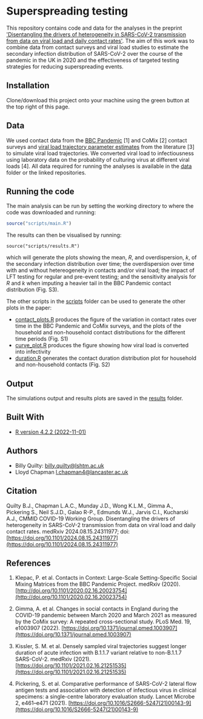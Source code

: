 # Superspreading testing

This repository contains code and data for the analyses in the preprint ['Disentangling the drivers of heterogeneity in SARS-CoV-2 transmission from data on viral load and daily contact rates'](https://doi.org/10.1101/2024.08.15.24311977 ). The aim of this work was to combine data from contact surveys and viral load studies to estimate the secondary infection distribution of SARS-CoV-2 over the course of the pandemic in the UK in 2020 and the effectiveness of targeted testing strategies for reducing superspreading events.

## Installation

Clone/download this project onto your machine using the green button at the top right of this page.

## Data
We used contact data from the [BBC Pandemic](https://github.com/adamkucharski/2020-cov-tracing/tree/62fe9be98e1d7ae7b49fd6fa0938f82970afb715/data) [1] and CoMix [2] contact surveys and [viral load trajectory parameter estimates](https://github.com/skissler/CtTrajectories_B117/tree/9a5b14eeb01d7c4b26eec80932d28eb3e9349ca1/output) from the literature [3] to simulate viral load trajectories. We converted viral load to infectiousness using laboratory data on the probability of culturing virus at different viral loads [4]. All data required for running the analyses is available in the [data](data) folder or the linked repositories.

## Running the code

The main analysis can be run by setting the working directory to where the code was downloaded and running:

```R
source("scripts/main.R")
```

The results can then be visualised by running:

```
source("scripts/results.R")
```

which will generate the plots showing the mean, _R_, and overdispersion, _k_, of the secondary infection distribution over time; the overdispersion over time with and without hetereogeneity in contacts and/or viral load; the impact of LFT testing for regular and pre-event testing; and the sensitivity analysis for _R_ and _k_ when imputing a heavier tail in the BBC Pandemic contact distribution (Fig. S3).

The other scripts in the [scripts](scripts) folder can be used to generate the other plots in the paper:
* [contact_plots.R](scripts/contact_plots.R) produces the figure of the variation in contact rates over time in the BBC Pandemic and CoMix surveys, and the plots of the household and non-household contact distributions for the different time periods (Fig. S1)
* [curve_plot.R](scripts/curve_plot.R) produces the figure showing how viral load is converted into infectivity
* [duration.R](scripts/duration.R) generates the contact duration distribution plot for household and non-household contacts (Fig. S2)

## Output
The simulations output and results plots are saved in the [results](results) folder.

## Built With

* [R version 4.2.2 (2022-11-01)](https://www.r-project.org/)

## Authors

* Billy Quilty: <billy.quilty@lshtm.ac.uk>
* Lloyd Chapman <l.chapman4@lancaster.ac.uk>

## Citation
Quilty B.J., Chapman L.A.C., Munday J.D., Wong K.L.M., Gimma A., Pickering S., Neil S.J.D., Galao R-P., Edmunds W.J., Jarvis C.I., Kucharski A.J., CMMID COVID-19 Working Group. Disentangling the drivers of heterogeneity in SARS-CoV-2 transmission from data on viral load and daily contact rates. medRxiv 2024.08.15.24311977; doi: [https://doi.org/10.1101/2024.08.15.24311977](https://doi.org/10.1101/2024.08.15.24311977)

## References
1. Klepac, P. et al. Contacts in Context: Large-Scale Setting-Specific Social Mixing Matrices from the BBC Pandemic Project. medRxiv (2020). [http://doi.org/10.1101/2020.02.16.20023754](http://doi.org/10.1101/2020.02.16.20023754)

2. Gimma, A. et al. Changes in social contacts in England during the COVID-19 pandemic between March 2020 and March 2021 as measured by the CoMix survey: A repeated cross-sectional study. PLoS Med. 19, e1003907 (2022). [https://doi.org/10.1371/journal.pmed.1003907](https://doi.org/10.1371/journal.pmed.1003907)

3. Kissler, S. M. et al. Densely sampled viral trajectories suggest longer duration of acute infection with B.1.1.7 variant relative to non-B.1.1.7 SARS-CoV-2. medRxiv (2021). [https://doi.org/10.1101/2021.02.16.21251535](https://doi.org/10.1101/2021.02.16.21251535)

4. Pickering, S. et al. Comparative performance of SARS-CoV-2 lateral flow antigen tests and association with detection of infectious virus in clinical specimens: a single-centre laboratory evaluation study. Lancet Microbe 2, e461–e471 (2021). [https://doi.org/10.1016/S2666-5247(21)00143-9](https://doi.org/10.1016/S2666-5247(21)00143-9)
